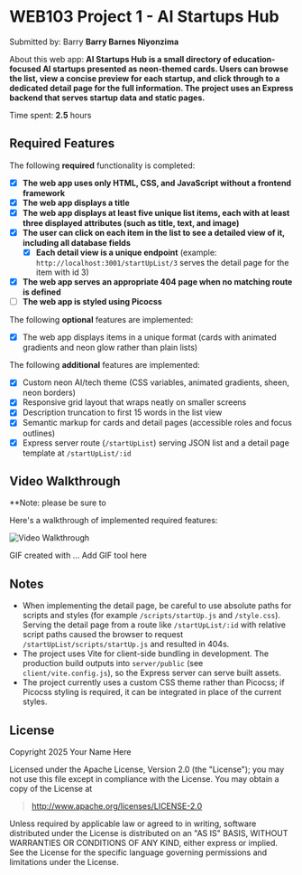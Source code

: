 # WEB103 Project 1 - AI Startups Hub

Submitted by: Barry **Barry Barnes Niyonzima**

About this web app: **AI Startups Hub is a small directory of education-focused AI startups presented as neon-themed cards. Users can browse the list, view a concise preview for each startup, and click through to a dedicated detail page for the full information. The project uses an Express backend that serves startup data and static pages.**

Time spent: **2.5** hours

## Required Features

The following **required** functionality is completed:

<!-- Make sure to check off completed functionality below -->
- [x] **The web app uses only HTML, CSS, and JavaScript without a frontend framework**
- [x] **The web app displays a title**
- [x] **The web app displays at least five unique list items, each with at least three displayed attributes (such as title, text, and image)**
- [x] **The user can click on each item in the list to see a detailed view of it, including all database fields**
  - [x] **Each detail view is a unique endpoint** (example: `http://localhost:3001/startUpList/3` serves the detail page for the item with id 3)
- [X] **The web app serves an appropriate 404 page when no matching route is defined**
- [ ] **The web app is styled using Picocss**

The following **optional** features are implemented:

- [x] The web app displays items in a unique format (cards with animated gradients and neon glow rather than plain lists)

The following **additional** features are implemented:

- [x] Custom neon AI/tech theme (CSS variables, animated gradients, sheen, neon borders)
- [x] Responsive grid layout that wraps neatly on smaller screens
- [x] Description truncation to first 15 words in the list view
- [x] Semantic markup for cards and detail pages (accessible roles and focus outlines)
- [x] Express server route (`/startUpList`) serving JSON list and a detail page template at `/startUpList/:id`

## Video Walkthrough

**Note: please be sure to

Here's a walkthrough of implemented required features:

<img src='./wlkThroug.gif' title='Video Walkthrough' width='' alt='Video Walkthrough' />

<!-- Replace this with whatever GIF tool you used! -->
GIF created with ...  Add GIF tool here
<!-- Recommended tools:
[Kap](https://getkap.co/) for macOS
[ScreenToGif](https://www.screentogif.com/) for Windows
[peek](https://github.com/phw/peek) for Linux. -->

## Notes

- When implementing the detail page, be careful to use absolute paths for scripts and styles (for example `/scripts/startUp.js` and `/style.css`). Serving the detail page from a route like `/startUpList/:id` with relative script paths caused the browser to request `/startUpList/scripts/startUp.js` and resulted in 404s.
- The project uses Vite for client-side bundling in development. The production build outputs into `server/public` (see `client/vite.config.js`), so the Express server can serve built assets.
- The project currently uses a custom CSS theme rather than Picocss; if Picocss styling is required, it can be integrated in place of the current styles.

## License

Copyright 2025 Your Name Here

Licensed under the Apache License, Version 2.0 (the "License"); you may not use this file except in compliance with the License. You may obtain a copy of the License at

> http://www.apache.org/licenses/LICENSE-2.0

Unless required by applicable law or agreed to in writing, software distributed under the License is distributed on an "AS IS" BASIS, WITHOUT WARRANTIES OR CONDITIONS OF ANY KIND, either express or implied. See the License for the specific language governing permissions and limitations under the License.

